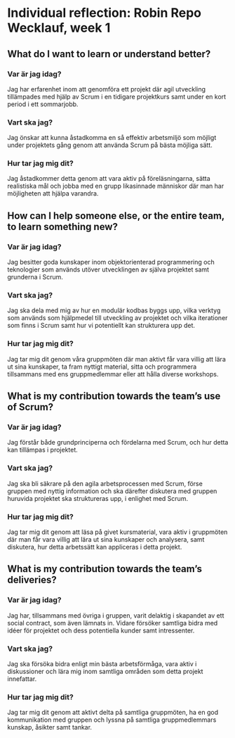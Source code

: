 # Individual reflection: Robin Repo Wecklauf, week 1

## What do I want to learn or understand better?
  
###  Var är jag idag?  
Jag har erfarenhet inom att genomföra ett projekt där agil utveckling tillämpades med hjälp av Scrum i en tidigare projektkurs samt under en kort period i ett sommarjobb. 
  
###  Vart ska jag?  
Jag önskar att kunna åstadkomma en så effektiv arbetsmiljö som möjligt under projektets gång genom att använda Scrum på bästa möjliga sätt. 

###  Hur tar jag mig dit? 
Jag åstadkommer detta genom att vara aktiv på föreläsningarna, sätta realistiska mål och jobba med en grupp likasinnade människor där man har möjligheten att hjälpa varandra.

## How can I help someone else, or the entire team, to learn something new?
  
###  Var är jag idag?  
Jag besitter goda kunskaper inom objektorienterad programmering och teknologier som används utöver utvecklingen av själva projektet samt grunderna i Scrum.
  
###  Vart ska jag?  
Jag ska dela med mig av hur en modulär kodbas byggs upp, vilka verktyg som används som hjälpmedel till utveckling av projektet och vilka iterationer som finns i Scrum samt hur vi potentiellt kan strukturera upp det. 
  
###  Hur tar jag mig dit?  
Jag tar mig dit genom våra gruppmöten där man aktivt får vara villig att lära ut sina kunskaper, ta fram nyttigt material, sitta och programmera tillsammans med ens gruppmedlemmar eller att hålla diverse workshops. 

## What is my contribution towards the team’s use of Scrum?  
  
###  Var är jag idag?  
Jag förstår både grundprinciperna och fördelarna med Scrum, och hur detta kan tillämpas i projektet.
  
###  Vart ska jag?  
Jag ska bli säkrare på den agila arbetsprocessen med Scrum, förse gruppen med nyttig information och ska därefter diskutera med gruppen huruvida projektet ska struktureras upp, i enlighet med Scrum. 
  
###  Hur tar jag mig dit?  
Jag tar mig dit genom att läsa på givet kursmaterial, vara aktiv i gruppmöten där man får vara villig att lära ut sina kunskaper och analysera, samt diskutera, hur detta arbetssätt kan appliceras i detta projekt.

## What is my contribution towards the team’s deliveries?
  
###  Var är jag idag?  
Jag har, tillsammans med övriga i gruppen, varit delaktig i skapandet av ett social contract, som även lämnats in. Vidare försöker samtliga bidra med idéer för projektet och dess potentiella kunder samt intressenter. 

###  Vart ska jag?  
Jag ska försöka bidra enligt min bästa arbetsförmåga, vara aktiv i diskussioner och lära mig inom samtliga områden som detta projekt innefattar.
  
###  Hur tar jag mig dit?  
Jag tar mig dit genom att aktivt delta på samtliga gruppmöten, ha en god kommunikation med gruppen och lyssna på samtliga gruppmedlemmars kunskap, åsikter samt tankar.

